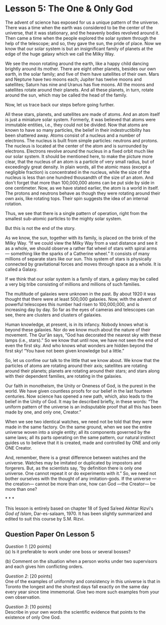 Lesson 5: The One & Only God
============================

The advent of science has exposed for us a unique pattern of the
universe. There was a time when the earth was considered to be the
center of the universe, that it was stationary, and the heavenly bodies
revolved around it. Then came a time when the people explored the solar
system through the help of the telescope; and so, they gave the sun, the
pride of place. Now we know that our solar system is but an
insignificant family of planets at the edge of the huge galaxy which we
call the Milky Way.

We see the moon rotating around the earth, like a happy child dancing
brightly around its mother. There are eight other planets, besides our
own earth, in the solar family; and five of them have satellites of
their own. Mars and Neptune have two moons each; Jupiter has twelve
moons and satellites; Saturn has nine and Uranus has five moons. All the
moons and satellites rotate around their planets. And all these planets,
in turn, rotate around the sun, which may be called the head of the
family.

Now, let us trace back our steps before going further.

All these stars, planets, and satellites are made of atoms. And an atom
itself is just a miniature solar system. Formerly, it was believed that
atoms were immutable entities, i.e., they could not be divided. Now that
atoms are known to have so many particles, the belief in their
indestructibility has been shattered away. Atoms consist of a nucleus
and a number of electrons. The nucleus is built from simple particles:
neutrons and protons. The nucleus is located at the center of the atom
and is surrounded by electrons. Electrons revolve around the nucleus in
a fixed orbit much like our solar system. It should be mentioned here,
to make the picture more clear, that the nucleus of an atom is a
particle of very small radius, but of exceedingly great density. In
plain words, all the atomic mass (except a negligible fraction) is
concentrated in the nucleus, while the size of the nucleus is less than
one hundred thousandth of the size of an atom. And don't forget that
more than 100,000,000 atoms can be put side by side in one centimeter.
Now, as we have stated earlier, the atom is a world in itself. The
protons and neutrons behave as though they were rotating around their
own axis, like rotating tops. Their spin suggests the idea of an
internal rotation.

Thus, we see that there is a single pattern of operation, right from the
smallest sub-atomic particles to the mighty solar system.

But this is not the end of the story.

As we know, the sun, together with its family, is placed on the brink of
the Milky Way. “If we could view the Milky Way from a vast distance and
see it as a whole, we should observe a rather flat wheel of stars with
spiral arms — something like the sparks of a Catherine wheel.” It
consists of many millions of separate stars like our sun. This system of
stars is physically connected by gravitational forces and moves through
space as a whole. It is called a Galaxy.

If we think that our solar system is a family of stars, a galaxy may be
called a very big tribe consisting of millions and millions of such
families.

The multitude of galaxies were unknown in the past. By about 1920 it was
thought that there were at least 500,000 galaxies. Now, with the advent
of powerful telescopes this number had risen to 100,000,000, and is
increasing day by day. So far as the eyes of cameras and telescopes can
see, there are clusters and clusters of galaxies.

Human knowledge, at present, is in its infancy. Nobody knows what is
beyond these galaxies. Nor do we know much about the nature of their
movement. The Qur'ān says, “God has decorated the nearest sky with these
lamps (i.e., stars).” So we know that until now, we have not seen the
end of even the first sky. And who knows what wonders are hidden beyond
the first sky! “You have not been given knowledge but a little.”

So, let us confine our talk to the little that we know about. We know
that the particles of atoms are rotating around their axis; satellites
are rotating around their planets; planets are rotating around their
stars; and stars along with their dependent families, are rotating in
the galaxies.

Our faith in monotheism, the Unity or Oneness of God, is the purest in
the world. We have given countless proofs for our belief in the last
fourteen centuries. Now science has opened a new path, which, also leads
to the belief in the Unity of God. It may be described briefly, in these
words: “The uniform pattern of the universe is an indisputable proof
that all this has been made by one, and only one, Creator.”

When we see two identical watches, we need not be told that they were
made in the same factory. On the same ground, when we see the entire
universe woven into a single entity; all its components governed by the
same laws; all its parts operating on the same pattern, our natural
instinct guides us to believe that it is created, made and controlled by
ONE and only ONE Creator.

And, remember, there is a great difference between watches and the
universe. Watches may be imitated or duplicated by impostors and
forgerers. But, as the scientists say, “by definition there is only one
universe. One cannot repeat it or do experiments with it.” So, we need
not bother ourselves with the thought of any imitation-gods. If the
universe —the creation— cannot be more than one, how can God —the
Creator— be more than one?

\* \* \*

This lesson is entirely based on chapter 18 of Syed Sa’eed Akhtar
Rizvi's *God of Islam*, Dar-es-salaam, 1970. It has been slightly
summarized and edited to suit this course by S.M. Rizvi.

Question Paper On Lesson 5
--------------------------

*Question 1*: [20 points]  
 (a) Is it preferable to work under one boss or several bosses?

(b) Comment on the situation when a person works under two supervisors
and each gives him conflicting orders.

*Question 2*: [20 points]  
 One of the examples of uniformity and consistency in this universe is
that in Toronto the longest and the shortest days fall exactly on the
same day every year since time immemorial. Give two more such examples
from your own observation.

*Question 3*: [10 points]  
 Describe in your own words the scientific evidence that points to the
existence of only One God.


